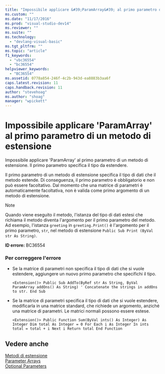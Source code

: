 ```yaml
---
title: "Impossibile applicare &#39;ParamArray&#39; al primo parametro di un metodo di estensione | Microsoft Docs"
ms.custom: ""
ms.date: "11/17/2016"
ms.prod: "visual-studio-dev14"
ms.reviewer: ""
ms.suite: ""
ms.technology: 
  - "devlang-visual-basic"
ms.tgt_pltfrm: ""
ms.topic: "article"
f1_keywords: 
  - "vbc36554"
  - "bc36554"
helpviewer_keywords: 
  - "BC36554"
ms.assetid: 0778a854-246f-4c2b-943d-ea8883b3aa6f
caps.latest.revision: 11
caps.handback.revision: 11
author: "stevehoag"
ms.author: "shoag"
manager: "wpickett"
---
```

# Impossibile applicare &#39;ParamArray&#39; al primo parametro di un metodo di estensione
Impossibile applicare 'ParamArray' al primo parametro di un metodo di estensione. Il primo parametro specifica il tipo da estendere.  
  
 Il primo parametro di un metodo di estensione specifica il tipo di dati che il metodo estende. Di conseguenza, il primo parametro è obbligatorio e non può essere facoltativo. Dal momento che una matrice di parametri è automaticamente facoltativa, non è valida come primo argomento di un metodo di estensione.  
  
> [!NOTE]
>  Quando viene eseguito il metodo, l'istanza del tipo di dati estesi che richiama il metodo diventa l'argomento per il primo parametro del metodo. Ad esempio, l'istanza `greeting` in `greeting.Print()` è l'argomento per il primo parametro, `str`, nel metodo di estensione `Public Sub Print (ByVal str As String)`.  
  
 **ID errore:** BC36554  
  
### Per correggere l'errore  
  
-   Se la matrice di parametri non specifica il tipo di dati che si vuole estendere, aggiungere un nuovo primo parametro che specifichi il tipo.  
  
    ```  
    <Extension()> Public Sub AddTo(ByRef str As String, ByVal ParamArray addOns() As String) ' Concatenate the strings in addOns to str. End Sub  
    ```  
  
-   Se la matrice di parametri specifica il tipo di dati che si vuole estendere, modificarla in una matrice standard, che richiede un argomento, anziché una matrice di parametri. Le matrici normali possono essere estese.  
  
    ```  
    <Extension()> Public Function Sum(ByVal ints() As Integer) As Integer Dim total As Integer = 0 For Each i As Integer In ints total = total + i Next i Return total End Function  
    ```  
  
## Vedere anche  
 [Metodi di estensione](/dotnet/visual-basic/programming-guide/language-features/procedures/extension-methods)   
 [Parameter Arrays](/dotnet/visual-basic/programming-guide/language-features/procedures/parameter-arrays)   
 [Optional Parameters](/dotnet/visual-basic/programming-guide/language-features/procedures/optional-parameters)
